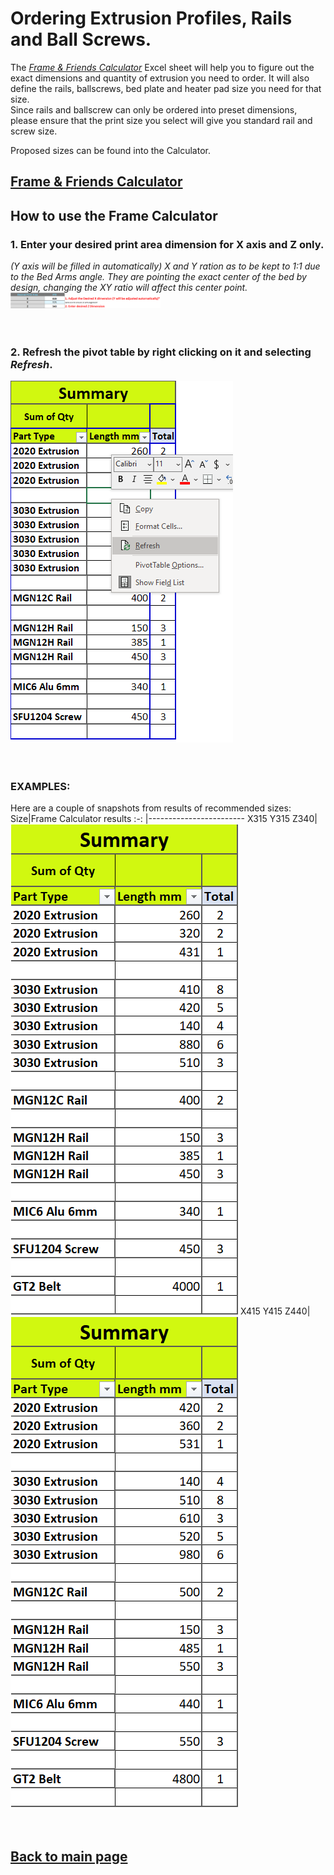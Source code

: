 # Ordering Extrusion Profiles, Rails and Ball Screws.

The [_Frame & Friends Calculator_](/FrameCalculator.xlsx) Excel sheet will help you to figure out the exact dimensions and quantity of extrusion you need to order.
It will also define the rails, ballscrews, bed plate and heater pad size you need for that size.  
Since rails and ballscrew can only be ordered into preset dimensions, please ensure that the print size you select will give you standard rail and screw size.

Proposed sizes can be found into the Calculator.
## [Frame & Friends Calculator](/FrameCalculator.xlsx)

## How to use the Frame Calculator
### 1. Enter your desired print area dimension for **X axis and Z only**. 
*(Y axis will be filled in automatically) X and Y ration as to be kept to 1:1 due to the Bed Arms angle.  They are pointing the exact center of the bed by design, changing the XY ratio will affect this center point.*  
<img src="/images/framecalc1.png" width="240">
<br>
<br>
<br>
### 2. Refresh the pivot table by right clicking on it and selecting *Refresh*.
![alt text](/images/framecalc2.png)
<br>
<br>
<br>
### EXAMPLES:
Here are a couple of snapshots from results of recommended sizes:
Size|Frame Calculator results
 :-: |------------------------
X315 Y315 Z340|![alt text](/images/315_315_340.png)
X415 Y415 Z440|![alt text](/images/415_415_440.png)
<br>
<br>
<br>

## [Back to main page](/README.md)
